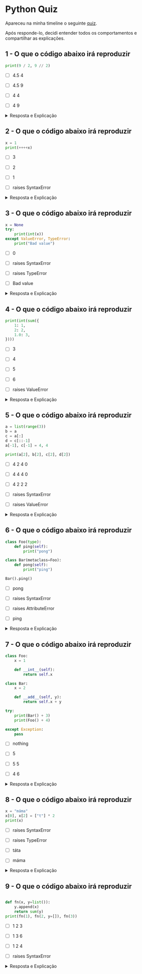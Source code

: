 Python Quiz
===========

Apareceu na minha timeline o seguinte [quiz](https://python-quiz.seznam.io).

Após responde-lo, decidi entender todos os comportamentos e compartilhar as explicações.

## 1 - O que o código abaixo irá reproduzir

```python
print(9 / 2, 9 // 2)
```

- [ ] 4.5 4

- [ ] 4.5 9

- [ ] 4 4

- [ ] 4 9

<details>
 <summary>Resposta e Explicação</summary>

A resposta é "4.5 4", pois a partir da versão 3 do Python, o operador de divisão agora retorna o resultado  como "float" e o operador "\\", o resultado truncado.

</details>

## 2 - O que o código abaixo irá reproduzir

```python
x = 1
print(++++x)
```

- [ ] 3

- [ ] 2

- [ ] 1

- [ ] raises SyntaxError

<details>
 <summary>Resposta e Explicação</summary>

A resposta é "1", pois em python não existe o operador unário "++". Essa expressão seria interpretada iniciando do "+" mais proximo de x, resultando em 1, que seria avaliado pelo proximo operador que também é um "+" e assim sucessivamente.

 Poderia fazer tambem uma mistura entre "+" e "-", e a avaliação seria como descrito acima. Exemplo: "++-1" seria avaliado como "-1" e "--+1" como "1".

</details>

## 3 - O que o código abaixo irá reproduzir

```python
x = None
try:
    print(int(x))
except ValueError, TypeError:
    print("Bad value")
```

- [ ] 0

- [ ] raises SyntaxError

- [ ] raises TypeError

- [ ] Bad value

<details>
 <summary>Resposta e Explicação</summary>

É uma pegadinha esta questão e a resposta correta é "raises Syntaxerror".

Na versão 3 do python quando queremos lidar com duas exceções que podem ocorrer, devemos utilizar uma tupla de expressões, então o código anterior deveria ser "except (ValueError, TypeError)".

Uma curiosidade é que caso o erro sintático seja corrigido, teremos o lançamento de TypeError, pois None não pode ser convertido em inteiro.

</details>

## 4 - O que o código abaixo irá reproduzir

```python
print(int(sum({
    1: 1,
    2: 2,
    1.0: 3,
})))
```

- [ ] 3

- [ ] 4

- [ ] 5

- [ ] 6

- [ ] raises ValueError

<details>
 <summary>Resposta e Explicação</summary>
Mais uma pegadinha. O método sum quando aplicado sobre um dicionário itera sobre suas chaves.

Porém nesta questão temo as chaves "1" e "1.0" que produzem o mesmo hash, logo o dicionário final produzido é "{1: 3, 2: 2}".

Logo a resposta correta é "3".
</details>

## 5 - O que o código abaixo irá reproduzir

```python
a = list(range(3))
b = a
c = a[:]
d = c[::-1]
a[-1], c[-1] = 4, 4

print(a[2], b[2], c[2], d[2])
```

- [ ] 4 2 4 0

- [ ] 4 4 4 0

- [ ] 4 2 2 2

- [ ] raises SyntaxError

- [ ] raises ValueError

<details>
<summary>Resposta e Explicação</summary>

Para entender este problema vamos fazer um "teste de mesa".

Após a execução da primeira linha temos a variável "a" com uma lista contendo os elementos "[0, 1, 2]".

Na atribuição "b = a", a variavel "b" não cria uma nova lista, apenas passa a indicar o endereço onde "a" já estava aramazenada.

Assim "a" e "b" estão indicando a mesma lista e a alteração de qualquer uma das duas variáveis é refletida na outra.

Na atribuição "c = a[:]", uma nova lista é criada com o mesmo conteúdo de a. Esta síntaxe é a de fatiamento, e normalmente passamos a posição inicial e final, por exemplo "[0:2]", que significa da posição 0 da lista até a 2. Quando omitido alguma das partes significa que vamos "a partir do começo" ou "até o final".

Neste ponto temos as variáveis "a", "b" e "c" com o mesmo conteúdo, porem somente "a" e "b" são as mesmas listas e isto pode ser verificado através da função "id" que retorna o endereço de memória daquela variável.

Executando o comando "id(a)", "id(b)" e "id(c) vemos que as duas primeiras apresentam o mesmo valor e a terceira um valor diferente.

A ultima atribuição é feita a variável "d", que recebe uma cópia de "a" porém invertida.

O fatiamento aceita um terceiro valor que indica o passo a dar, por exemplo "variavel[::2]", significa da primeira posição da lista até a ultima saltando de dois em dois(posição 0, 2, 4, 6...).

Então temos:

a = [0, 1, 2]
b = [0, 1, 2]
c = [0, 1, 2]
d = [2, 1, 0]

Na linha "a[-1], c[-1] = 4, 4" temos uma atrbuição multipla, ou seja "a[-1] = 4" e "c[-1] = 4". Posição -1 de uma lista significa o ultimo elemento, no nosso caso, a posição 2.

Quando modificamos "a", "b" também é alterada.

Então temos:

a = [0, 1, 4]
b = [0, 1, 4]
c = [0, 1, 4]
d = [2, 1, 0]

Então a resposta correta é "4 4 4 0".
</details>

## 6 - O que o código abaixo irá reproduzir

```python
class Foo(type):
    def ping(self):
        print("pong")

class Bar(metaclass=Foo):
    def pong(self):
        print("ping")

Bar().ping()
```

- [ ] pong

- [ ] raises SyntaxError

- [ ] raises AttributeError

- [ ] ping

<details>
 <summary>Resposta e Explicação</summary>
 A resposta correta é "raises AttributeError", isto porque Foo é metaclasse de Bar, não superclasse.

 Portanto não ocorre herança de seus métodos e atributos.

 Como é um tópico avançado sobre metaprogramação, recomendo assistir o [vídeo](https://youtu.be/JQBR8fUcd88) do canal Ignorância Zero que é bem didático sobre o assunto e em pt-br.
</details>

## 7 - O que o código abaixo irá reproduzir

```python
class Foo:
    x = 1

    def __int__(self):
        return self.x

class Bar:
    x = 2

    def __add__(self, y):
        return self.x + y

try:
    print(Bar() + 3)
    print(Foo() + 4)

except Exception:
    pass
```

- [ ] nothing

- [ ] 5

- [ ] 5 5

- [ ] 4 6

<details>
 <summary>Resposta e Explicação</summary>
 
A resposta correta é "5".

A instância de Bar implementa o método "\_\_add__", somando x(2) ao valor do lado esquerdo do operador "+".

Já Foo não implementa esse método, o operador de adição não funciona para esta classe.

Uma curiosidade é que como Foo implementa "\_\_int__", tenho a capacidade de fazer a conversão do objeto para inteiro, exemplo "int(Foo())" retornará "1".

</details>

## 8 - O que o código abaixo irá reproduzir

```python
x = "máma"
x[0], x[2] = ["t"] * 2
print(x)
```

- [ ] raises SyntaxError

- [ ] raises TypeError

- [ ] táta

- [ ] máma

<details>
 <summary>Resposta e Explicação</summary>

A resposta correta é "raises TypeError".

A variável x é do tipo str e é imutável, sendo assim uma exceção é lançada quando tentamos modificar o seu conteúdo.

Para realizar a alteração de uma string, devemos utilizar o método "replace" que irá criar uma nova string alterada.

</details>

## 9 - O que o código abaixo irá reproduzir

```python

def fn(x, y=list()):
    y.append(x)
    return sum(y)
print(fn(1), fn(2, y=[]), fn(3))
```

- [ ] 1 2 3

- [ ] 1 3 6

- [ ] 1 2 4

- [ ] raises SyntaxError

<details>
 <summary>Resposta e Explicação</summary>

A resposta correta é "1, 2, 4".

As primeiras chamadas parecem óbvias, quando chamamos "fn(1)", como y é uma lista vazia, adicionamos 1 e calculamos a soma, o resultado esperado é 1.

Na segunda chamada, como y é uma lista vazia passada como parâmetro e adicionamos 2, o resultado é 2.

A terceira chamada que não é óbvia, pois esperávamos que como y foi omitido, uma nova lista vazia fosse criada.

Porém o que acontece é que a função guarda o valor default de y, e como a função "append" modifica a lista "in-place", esse valor é mantido entre as chamadas das funções.

Caso queira ver isto, chame "fn.\_\_defaults__".

Lembrando que o valor default da função só é utilizado caso o parâmetro seja omitido.

</details>
